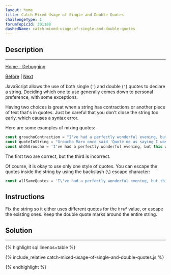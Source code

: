 ```yaml
---
layout: home
title: Catch Mixed Usage of Single and Double Quotes
challengeType: 1
forumTopicId: 301188
dashedName: catch-mixed-usage-of-single-and-double-quotes
---
```


<div class="row">
<div class="columnStmt" markdown="1">

## Description
------

[Home - Debugging](README.html)

[Before](./catch-unclosed-parentheses-brackets-braces-and-quotes.md)  | [Next](./catch-use-of-assignment-operator-instead-of-equality-operator.md)

JavaScript allows the use of both single (`'`) and double (`"`) quotes to declare a string. Deciding which one to use generally comes down to personal preference, with some exceptions.

Having two choices is great when a string has contractions or another piece of text that's in quotes. Just be careful that you don't close the string too early, which causes a syntax error.

Here are some examples of mixing quotes:

```js
const grouchoContraction = "I've had a perfectly wonderful evening, but this wasn't it.";
const quoteInString = "Groucho Marx once said 'Quote me as saying I was mis-quoted.'";
const uhOhGroucho = 'I've had a perfectly wonderful evening, but this wasn't it.';
```

The first two are correct, but the third is incorrect.

Of course, it is okay to use only one style of quotes. You can escape the quotes inside the string by using the backslash (`\`) escape character:

```js
const allSameQuotes = 'I\'ve had a perfectly wonderful evening, but this wasn\'t it.';
```

## Instructions 

Fix the string so it either uses different quotes for the `href` value, or escape the existing ones. Keep the double quote marks around the entire string.

</div>
<div class="columnSol" markdown="1">

## Solution
------

{% highlight sql linenos=table %}

{% include_relative catch-mixed-usage-of-single-and-double-quotes.js %}

{% endhighlight %}

</div>
</div>

